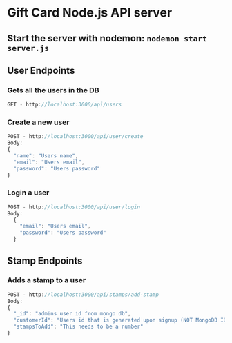 # Gift Card Node.js API server

## Start the server with nodemon: `nodemon start server.js`

## User Endpoints

### Gets all the users in the DB

```javascript
GET - http://localhost:3000/api/users
```

### Create a new user

```javascript
POST - http://localhost:3000/api/user/create
Body:
{
  "name": "Users name",
  "email": "Users email",
  "password": "Users password"
}
```

### Login a user

```javascript
POST - http://localhost:3000/api/user/login
Body:
  {
    "email": "Users email",
    "password": "Users password"
  }
```

## Stamp Endpoints

### Adds a stamp to a user

```javascript
POST - http://localhost:3000/api/stamps/add-stamp
Body:
{
  "_id": "admins user id from mongo db",
  "customerId": "Users id that is generated upon signup (NOT MongoDB ID)",
  "stampsToAdd": "This needs to be a number"
}
```
